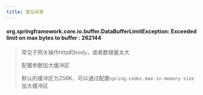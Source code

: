 ```yaml
---
title: 常见异常
---
```


#### org.springframework.core.io.buffer.DataBufferLimitException: Exceeded limit on max bytes to buffer : 262144

> 常见于网关操作http的body，或者数据量太大
>
> 配置参数加大缓冲区
>
> 默认的缓冲区为256K，可以通过配置`spring.codec.max-in-memory-size`加大缓冲区